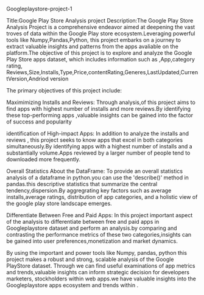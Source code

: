  Googleplaystore-project-1

Title:Google Play Store Analysis project
Description:The Google Play Store Analysis Project is a comprehensive endeavor aimed at deepening the vast troves of data within the Google Play store ecosystem.Leveraging powerful tools like Numpy,Pandas,Python, this project embarks on a journey to extract valuable insights and patterns from the apps avaliable on the platform.The objective of this project is to explore and analyze the Google Play Store apps dataset, which includes information such as ,App,category rating, Reviews,Size,Installs,Type,Price,contentRating,Generes,LastUpdated,CurrentVersion,Andriod version 

The primary objectives of this project include:

Maximimizing Installs and Reviews:
Through analysis,of this project aims to find apps with highest number of installs and more reviews.By identifying these top-performing apps ,valuable insights can be gained into the factor of success and popularity 

identification of High-impact Apps:
In addition to analyze the installs and reviews , this project seeks to know apps that excel in both categories simultaneously.By identifying apps with a highest number of installs and a substantially volume.Apps reviewed by a larger number of people tend to downloaded more frequently. 

Overall Statistics About the DataFrame:
To provide an overall statistics analysis of a dataframe in python.you can use the 'describe()' method in pandas.this descriptive statistics that summarize the central tendency,dispersion.By aggregrating key factors such as average installs,average ratings, distribution of app categories, and a holistic view of the google play store landscape emerges.

Differentiate Between Free and Paid Apps:
In this project important aspect of the analysis to differentiate between free and paid apps in Googleplaystore dataset and perform an analysis.by comparing and contrasting the performance metrics  of these two categories,insights can be gained into user preferences,monetization and market dynamics.

By using the important and power tools like  Numpy, pandas, python this project makes a robust and strong, scalable analysis of the Google PlayStore dataset. Through we can find useful examinations of app metrics and trends,valuable insights can inform strategic decision for developers marketers, stockholders within web apps.we have valuable insights into the Googleplaystore apps ecosystem and trends within .  
